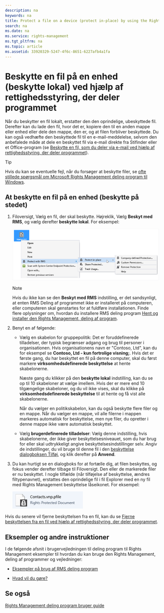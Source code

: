 ```yaml
---
description: na
keywords: na
title: Protect a file on a device (protect in-place) by using the Rights Management sharing application
search: na
ms.date: na
ms.service: rights-management
ms.tgt_pltfrm: na
ms.topic: article
ms.assetid: 33920329-5247-4f6c-8651-6227afb4a1fa
---
```

# Beskytte en fil p&#229; en enhed (beskytte lokal) ved hj&#230;lp af rettighedsstyring, der deler programmet
Når du beskytter en fil lokalt, erstatter den den oprindelige, ubeskyttede fil. Derefter kan du lade den fil, hvor det er, kopiere den til en anden mappe eller enhed eller dele den mappe, den er, og at filen forbliver beskyttede. Du kan også vedhæfte den beskyttede fil til en e-mail-meddelelse, selvom den anbefalede måde at dele en beskyttet fil via e-mail direkte fra Stifinder eller et Office-program (se [Beskytte en fil, som du deler via e-mail ved hjælp af rettighedsstyring, der deler programmet](../Topic/Protect_a_file_that_you_share_by_email_by_using_the_Rights_Management_sharing_application.md)).

> [!TIP]
> Hvis du kan se eventuelle fejl, når du forsøger at beskytte filer, se [ofte stillede spørgsmål om Microsoft Rights Management deling program til Windows](http://go.microsoft.com/fwlink/?LinkId=303971).

## At beskytte en fil på en enhed (beskytte på stedet)

1.  Filoversigt, Vælg en fil, der skal beskytte. Højreklik, Vælg **Beskyt med RMS**, og vælg derefter **beskytte lokal**. For eksempel:

    ![](../Image/ADRMS_MSRMSApp_SP_CompanyDefined.png)

    > [!NOTE]
    > Hvis du ikke kan se den **Beskyt med RMS** indstilling, er det sandsynligt, at enten RMS Deling af programmet ikke er installeret på computeren, eller computeren skal genstartes for at fuldføre installationen. Finde flere oplysninger om, hvordan du installere RMS deling program [Hent og installer den Rights Management, deling af program](../Topic/Download_and_install_the_Rights_Management_sharing_application.md).

2.  Benyt en af følgende:

    -   Vælg en skabelon for gruppepolitik: Det er foruddefinerede tilladelser, der typisk begrænser adgang og brug til personer i organisationen. Hvis organisationens navn er "Contoso, Ltd", kan du for eksempel se **Contoso, Ltd - kun fortrolige visning;**. Hvis det er første gang, du har beskyttet en fil på denne computer, skal du først markere **virksomhedsdefinerede beskyttelse** at hente skabelonerne.

        Næste gang du klikker på den **beskytte lokal** indstilling, kan du se op til 10 skabeloner at vælge imellem. Hvis der er mere end 10 tilgængelige skabeloner, og du vil ikke vises, skal du klikke på **virksomhedsdefinerede beskyttelse** til at hente og få vist alle skabelonerne.

        Når du vælger en politikskabelon, kan du også beskytte flere filer og en mappe. Når du vælger en mappe, vil alle filerne i mappen markeres automatisk for beskyttelse, men nye filer, du opretter i denne mappe ikke være automatisk beskyttet.

    -   Vælg **brugerdefinerede tilladelser**: Vælg denne indstilling, hvis skabelonerne, der ikke giver beskyttelsesniveauet, som du har brug for eller skal udtrykkeligt angive beskyttelsesindstillinger selv. Angiv de indstillinger, du vil bruge til denne fil i den [beskyttelse dialogboksen Tilføj](http://technet.microsoft.com/library/dn574738.aspx), og klik derefter på **Anvend**.

3.  Du kan hurtigt se en dialogboks for at fortælle dig, at filen beskyttes, og fokus vender derefter tilbage til Filoversigt. Den eller de markerede filer er nu beskyttet. I nogle tilfælde (når tilføjelse af beskyttelse, ændres filtypenavnet), erstattes den oprindelige fil i fil Explorer med en ny fil med Rights Management beskyttelse låseikonet. For eksempel:

    ![](../Image/ADRMS_MSRMSApp_Pfile.png)

Hvis du senere vil fjerne beskyttelsen fra en fil, kan du se [Fjerne beskyttelsen fra en fil ved hjælp af rettighedsstyring, der deler programmet](../Topic/Remove_protection_from_a_file_by_using_the_Rights_Management_sharing_application.md).

## Eksempler og andre instruktioner
I de følgende afsnit i brugervejledningen til deling program til Rights Management eksempler til hvordan du kan bruge den Rights Management, deling af programmer og vejledninger:

-   [Eksempler på brug af RMS deling program](../Topic/Rights_Management_sharing_application_user_guide.md#BKMK_SharingExamples)

-   [Hvad vil du gøre?](../Topic/Rights_Management_sharing_application_user_guide.md#BKMK_SharingInstructions)

## Se også
[Rights Management deling program bruger guide](../Topic/Rights_Management_sharing_application_user_guide.md)

